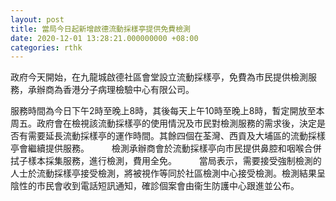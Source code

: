 ```yaml
---
layout: post
title: 當局今日起新增啟德流動採樣亭提供免費檢測
date: 2020-12-01 13:28:21.000000000 +08:00
categories: rthk
---
```


政府今天開始，在九龍城啟德社區會堂設立流動採樣亭，免費為市民提供檢測服務，承辦商為香港分子病理檢驗中心有限公司。

服務時間為今日下午2時至晚上8時，其後每天上午10時至晚上8時，暫定開放至本周五。政府會在檢視該流動採樣亭的使用情況及市民對檢測服務的需求後，決定是否有需要延長流動採樣亭的運作時間。其餘四個在荃灣、西貢及大埔區的流動採樣亭會繼續提供服務。
　　 
檢測承辦商會於流動採樣亭向市民提供鼻腔和咽喉合併拭子樣本採集服務，進行檢測，費用全免。
　　 
當局表示，需要接受強制檢測的人士於流動採樣亭接受檢測，將被視作等同於社區檢測中心接受檢測。檢測結果呈陰性的市民會收到電話短訊通知，確診個案會由衞生防護中心跟進並公布。
